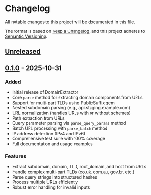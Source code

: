 # Changelog

All notable changes to this project will be documented in this file.

The format is based on [Keep a Changelog](https://keepachangelog.com/en/1.0.0/),
and this project adheres to [Semantic Versioning](https://semver.org/spec/v2.0.0.html).

## [Unreleased]

## [0.1.0] - 2025-10-31

### Added

- Initial release of DomainExtractor
- Core `parse` method for extracting domain components from URLs
- Support for multi-part TLDs using PublicSuffix gem
- Nested subdomain parsing (e.g., api.staging.example.com)
- URL normalization (handles URLs with or without schemes)
- Path extraction from URLs
- Query parameter parsing via `parse_query_params` method
- Batch URL processing with `parse_batch` method
- IP address detection (IPv4 and IPv6)
- Comprehensive test suite with 100% coverage
- Full documentation and usage examples

### Features

- Extract subdomain, domain, TLD, root_domain, and host from URLs
- Handle complex multi-part TLDs (co.uk, com.au, gov.br, etc.)
- Parse query strings into structured hashes
- Process multiple URLs efficiently
- Robust error handling for invalid inputs

[Unreleased]: https://github.com/opensite-ai/domain_extractor/compare/v0.1.0...HEAD
[0.1.0]: https://github.com/opensite-ai/domain_extractor/releases/tag/v0.1.0
